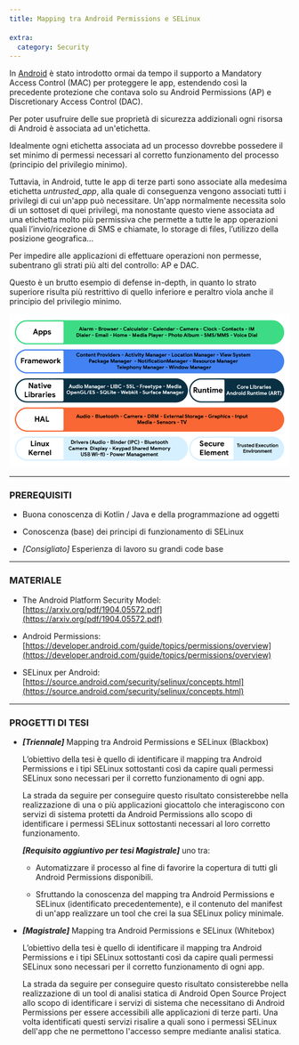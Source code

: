 ```yaml
---
title: Mapping tra Android Permissions e SELinux

extra:
  category: Security
---
```


In [Android](https://source.android.com/index.html) è stato introdotto ormai
da tempo il supporto a Mandatory Access Control (MAC) per proteggere le app,
estendendo così la precedente protezione che contava solo su Android
Permissions (AP) e Discretionary Access Control (DAC).

Per poter usufruire delle sue proprietà di sicurezza addizionali ogni risorsa
di Android è associata ad un'etichetta.

Idealmente ogni etichetta associata ad un processo dovrebbe possedere il set
minimo di permessi necessari al corretto funzionamento del processo (principio
del privilegio minimo).

Tuttavia, in Android, tutte le app di terze parti sono associate alla
medesima etichetta *untrusted_app*, alla quale di conseguenza vengono associati
tutti i privilegi di cui un'app può necessitare.
Un'app normalmente necessita solo di un sottoset di quei privilegi, ma
nonostante questo viene associata ad una etichetta molto più permissiva che
permette a tutte le app operazioni quali l’invio/ricezione di SMS e chiamate,
lo storage di files, l’utilizzo della posizione geografica...

Per impedire alle applicazioni di effettuare operazioni non permesse,
subentrano gli strati più alti del controllo: AP e DAC.

Questo è un brutto esempio di defense in-depth, in quanto lo strato superiore
risulta più restrittivo di quello inferiore e peraltro viola anche il
principio del privilegio minimo.

![](android_stack_new.png)

----

### PREREQUISITI

* Buona conoscenza di Kotlin / Java e della programmazione ad oggetti

* Conoscenza (base) dei principi di funzionamento di SELinux

* *[Consigliato]* Esperienza di lavoro su grandi code base

----

### MATERIALE

* The Android Platform Security Model:
  [https://arxiv.org/pdf/1904.05572.pdf](https://arxiv.org/pdf/1904.05572.pdf)

* Android Permissions:
  [https://developer.android.com/guide/topics/permissions/overview](https://developer.android.com/guide/topics/permissions/overview)

* SELinux per Android:
  [https://source.android.com/security/selinux/concepts.html](https://source.android.com/security/selinux/concepts.html)

----

### PROGETTI DI TESI

* **_[Triennale]_** Mapping tra Android Permissions e SELinux (Blackbox)

  L’obiettivo della tesi è quello di identificare il mapping tra Android
  Permissions e i tipi SELinux sottostanti così da capire quali permessi
  SELinux sono necessari per il corretto funzionamento di ogni app.

  La strada da seguire per conseguire questo risultato consisterebbe nella
  realizzazione di una o più applicazioni giocattolo che interagiscono con
  servizi di sistema protetti da Android Permissions allo scopo di
  identificare i permessi SELinux sottostanti necessari al loro corretto
  funzionamento.

  **_[Requisito aggiuntivo per tesi Magistrale]_** uno tra:

  * Automatizzare il processo al fine di favorire la copertura di tutti gli
    Android Permissions disponibili.

  * Sfruttando la conoscenza del mapping tra Android Permissions e SELinux
    (identificato precedentemente), e il contenuto del manifest di un'app
    realizzare un tool che crei la sua SELinux policy minimale.

* **_[Magistrale]_** Mapping tra Android Permissions e SELinux (Whitebox)

  L’obiettivo della tesi è quello di identificare il mapping tra Android
  Permissions e i tipi SELinux sottostanti così da capire quali permessi
  SELinux sono necessari per il corretto funzionamento di ogni app.

  La strada da seguire per conseguire questo risultato consisterebbe nella
  realizzazione di un tool di analisi statica di Android Open Source
  Project allo scopo di identificare i servizi di sistema che necessitano
  di Android Permissions per essere accessibili alle applicazioni di terze
  parti.
  Una volta identificati questi servizi risalire a quali sono i permessi
  SELinux dell'app che ne permettono l'accesso sempre mediante analisi
  statica.
